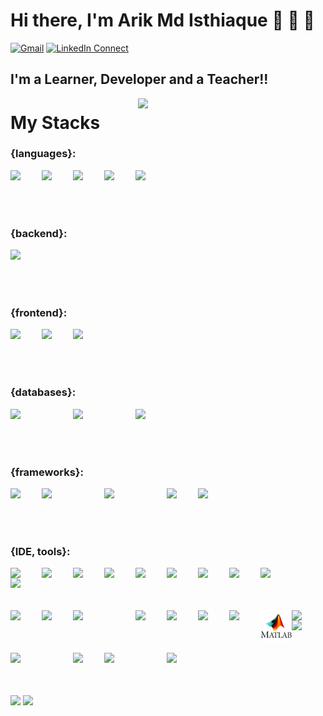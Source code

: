 # Hi there, I'm Arik Md Isthiaque 👋 👋 👋
[![Gmail](https://img.shields.io/badge/%20-Send%20Mail-black?color=14171A&labelColor=ef5350&logo=gmail&logoColor=ffffff)](mailto:arikbncc@gmail.com?subject=From%20GitHub&body=Hi,%20there.%20Found%20you%20from%20GitHub.)
[![LinkedIn Connect](https://img.shields.io/badge/%20-Connect-black?color=14171A&labelColor=1DA1F2&logo=linkedin&logoColor=ffffff)](https://www.linkedin.com/in/arik1155001/)

## I'm a Learner, Developer and a Teacher!!

<img width="300" align="right" src="https://emoji.gg/assets/emoji/9109_Sad_Cat_Thumbs_Up.png">



# My Stacks

### {languages}: 
<img align="left" width="50px" src="https://cdn3.iconfinder.com/data/icons/programming-16/512/programming_6_00001-2-256.png">
<img align="left" width="50px" src="https://cdn2.iconfinder.com/data/icons/pretty-office-part14-2/256/C_blue-256.png">
<img align="left" width="50px" src="https://cdn2.iconfinder.com/data/icons/well-known-1/1024/Java-256.png">
<img align="left" width="50px" src="https://cdn4.iconfinder.com/data/icons/scripting-and-programming-languages/512/Python_logo-256.png">
<img align="left" width="50px" src="https://cdn3.iconfinder.com/data/icons/popular-services-brands/512/php-256.png">

<br/>
<br/>
<br/>
<br/>

### {backend}: 
<img align="left" width="50px" src="https://cdn4.iconfinder.com/data/icons/logos-and-brands/512/194_Laravel_logo_logos-256.png">

<br/>
<br/>
<br/>
<br/>

### {frontend}:
<img align="left" width="50px" src="https://cdn0.iconfinder.com/data/icons/HTML5/256/HTML_Logo.png">
<img align="left" width="50px" src="https://cdn1.iconfinder.com/data/icons/logotypes/32/badge-css-3-256.png">
<img align="left" width="50px" src="https://cdn4.iconfinder.com/data/icons/logos-and-brands-1/512/233_Node_Js_logo-256.png">

<br/>
<br/>
<br/>
<br/>

### {databases}: 
<img align="left" width="100px" src="https://cdn4.iconfinder.com/data/icons/flat-brand-logo-2/512/oracle-256.png">
<img align="left" width="100px" src="https://cdn4.iconfinder.com/data/icons/logos-3/181/MySQL-256.png">
<img align="left" width="50px" src="https://cdn0.iconfinder.com/data/icons/file-format-database-j-fill/64/database_file_document-56-256.png">

<br/>
<br/>
<br/>
<br/>

### {frameworks}: 
<img align="left" width="50px" src="https://www.seekicon.com/free-icon-download/tensorflow-icon_2.svg">
<img align="left" width="100px" src="https://keras.io/img/logo.png">
<img align="left" width="100px" src="https://upload.wikimedia.org/wikipedia/commons/7/78/Tesseract_OCR_logo_%28Google%29.png">
<img align="left" width="50px" src="https://upload.wikimedia.org/wikipedia/commons/thumb/3/32/OpenCV_Logo_with_text_svg_version.svg/390px-OpenCV_Logo_with_text_svg_version.svg.png">
<img align="left" width="100px" src="https://upload.wikimedia.org/wikipedia/en/thumb/f/fb/OpenGL_logo_%28Nov14%29.svg/1280px-OpenGL_logo_%28Nov14%29.svg.png">

<br/>
<br/>
<br/>
<br/>

### {IDE, tools}:
<img align="left" width="50px" src="https://cdn3.iconfinder.com/data/icons/social-media-2169/24/social_media_social_media_logo_git-256.png">
<img align="left" width="50px" src="https://cdn1.iconfinder.com/data/icons/logotypes/32/github-256.png">
<img align="left" width="50px" src="https://cdn.icon-icons.com/icons2/1508/PNG/512/codeblocks_104542.png">
<img align="left" width="50px" src="https://cdn3.iconfinder.com/data/icons/pixomania/128/science-256.png">
<img align="left" width="50px" src="https://upload.wikimedia.org/wikipedia/commons/thumb/9/9a/Visual_Studio_Code_1.35_icon.svg/1024px-Visual_Studio_Code_1.35_icon.svg.png">
<img align="left" width="50px" src="https://upload.wikimedia.org/wikipedia/commons/thumb/9/98/Apache_NetBeans_Logo.svg/666px-Apache_NetBeans_Logo.svg.png">
<img align="left" width="50px" src="https://mpng.subpng.com/20180619/oju/kisspng-phpstorm-jetbrains-webstorm-php-5b28f2c008a9c0.9825465415294102400355.jpg">
<img align="left" width="50px" src="https://upload.wikimedia.org/wikipedia/commons/thumb/a/a1/PyCharm_Logo.svg/1024px-PyCharm_Logo.svg.png">
<img align="left" width="50px" src="https://cdn.worldvectorlogo.com/logos/clion-1.svg">
<img align="left" width="100px" src="https://mspoweruser.com/wp-content/uploads/2019/06/Windows-Terminal-Logo.jpg">
<br/>
<br/>
<br/>
<br/>
<img align="left" width="50px" src="https://upload.wikimedia.org/wikipedia/commons/thumb/7/7e/Spyder_logo.svg/1200px-Spyder_logo.svg.png">
<img align="left" width="50px" src="https://i.pinimg.com/originals/4e/74/7c/4e747c82368d9681b75d54f56319dae7.png">
<img align="left" width="100px" src="https://3qeqpr26caki16dnhd19sv6by6v-wpengine.netdna-ssl.com/wp-content/uploads/2017/03/How-to-Setup-a-Python-Environment-for-Machine-Learning-and-Deep-Learning-with-Anaconda.png">
<img align="left" width="50px" src="https://cdn4.iconfinder.com/data/icons/logos-and-brands/512/272_Raspberry_Pi_logo-256.png">
<img align="left" width="50px" src="https://cdn1.iconfinder.com/data/icons/thin-electronic-parts-components/24/thin_arduino-256.png">

<img align="left" width="50px" src="https://p1.hiclipart.com/preview/231/14/357/acer-logo-vmware-esxi-benq-w1070-acer-h6510bd-hyperv-multimedia-projectors-television-vmware-vsphere-png-clipart.jpg">
<img align="left" width="50px" src="https://icons.iconarchive.com/icons/dakirby309/simply-styled/256/Autodesk-Autocad-icon.png">
<img align="left" width="50px" src="https://raw.githubusercontent.com/github/explore/80688e429a7d4ef2fca1e82350fe8e3517d3494d/topics/matlab/matlab.png">
<img align="left" width="50px" src="https://waikato.github.io/weka-site/images/weka.png">
<img align="left" width="50px" src="https://c7.uihere.com/files/196/91/583/balsamiq-mockup-website-wireframe-computer-icons-user-interface-mockups-logo.jpg">
<br/>
<br/>
<br/>
<br/>
<img align="left" width="100px" src="https://cdn.iconscout.com/icon/free/png-512/figma-682083.png">
<img align="left" width="50px" src="https://cdn.iconscout.com/icon/free/png-256/powershell-2-569189.png">
<img align="left" width="100px" src="https://upload.wikimedia.org/wikipedia/commons/9/92/LaTeX_logo.svg">
<img align="left" width="100px" src="https://encrypted-tbn0.gstatic.com/images?q=tbn%3AANd9GcS1SulhXiNgLdf4tcKRp5KtK1kJ1pmyflRulw&usqp=CAU">


<br/>
<br/>
<br/>
<br/>


<img width="700" src="https://github-readme-stats.vercel.app/api/top-langs/?username=arik096&theme=light&hide_langs_below=0&layout=compact" />
<img width="700" src="https://github-readme-stats.vercel.app/api?username=arik096&show_icons=true">


